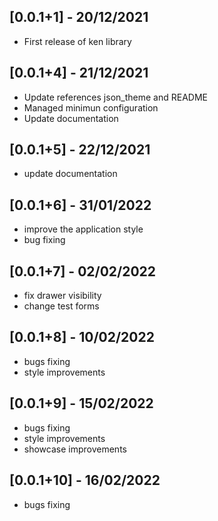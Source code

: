 ## [0.0.1+1] - 20/12/2021

- First release of ken library

## [0.0.1+4] - 21/12/2021

- Update references json_theme and README
- Managed minimun configuration
- Update documentation

## [0.0.1+5] - 22/12/2021

- update documentation

## [0.0.1+6] - 31/01/2022

- improve the application style
- bug fixing

## [0.0.1+7] - 02/02/2022

- fix drawer visibility
- change test forms

## [0.0.1+8] - 10/02/2022

- bugs fixing
- style improvements

## [0.0.1+9] - 15/02/2022

- bugs fixing
- style improvements
- showcase improvements

## [0.0.1+10] - 16/02/2022

- bugs fixing